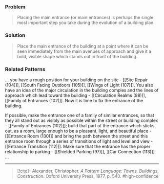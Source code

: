 ### Problem
>Placing the main entrance (or main entrances) is perhaps the single most important step you take during the evolution of a building plan.

### Solution
>Place the main entrance of the building at a point where it can be seen immediately from the main avenues of approach and give it a bold, visible shape which stands out in front of the building.

### Related Patterns
... you have a rough position for your building on the site - [[Site Repair (104)]], [[South Facing Outdoors (105)]], [[Wings of Light (107)]]. You also have an idea of the major circulation in the building complex and the lines of approach which lead toward the building - [[Circulation Realms (98)]], [[Family of Entrances (102)]]. Now it is time to fix the entrance of the building.

 If possible, make the entrance one of a family of similar entrances, so that they all stand out as visibly as possible within the street or building complex - [[Family of Entrances (102)]]; build that part of the entrance which sticks out, as a room, large enough to be a pleasant, light, and beautiful place - [[Entrance Room (130)]] and bring the path between the street and this entrance room through a series of transitions of light and level and view - [[Entrance Transition (112)]]. Make sure that the entrance has the proper relationship to parking - [[Shielded Parking (97)]], [[Car Connection (113)]] ...
 
---

> [!cite]- Alexander, Christopher. _A Pattern Language: Towns, Buildings, Construction_. Oxford University Press, 1977, p. 540.
> #high-confidence 